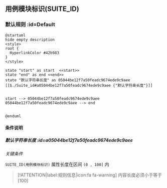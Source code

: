 ## 用例模块标识(SUITE_ID) <!-- {docsify-ignore-all} -->

   

### 默认规则 :id=Default

```plantuml
@startuml
hide empty description
<style>
root {
  HyperlinkColor #42b983
}
</style>

state "start" as start  <<start>>
state "end" as end <<end>>
state "默认字符串长度" as 05044be12f7a50feadc9674ede9c9aee [[$./Suite_id#a05044be12f7a50feadc9674ede9c9aee {"默认字符串长度"}]]


start --> 05044be12f7a50feadc9674ede9c9aee 
05044be12f7a50feadc9674ede9c9aee --> end 


@enduml
```

#### 条件说明

##### 默认字符串长度 :id=a05044be12f7a50feadc9674ede9c9aee


*关键条件*


`SUITE_ID(用例模块标识)` 属性长度在区间 `(0 , 100]` 内

> [!ATTENTION|label:规则信息|icon:fa fa-warning]
> 内容长度必须小于等于[100]







